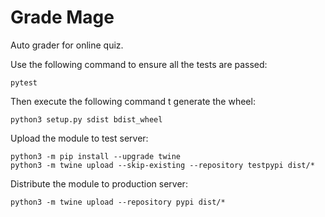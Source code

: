 # Grade Mage

Auto grader for online quiz.

Use the following command to ensure all the tests are passed:

```
pytest
```

Then execute the following command t generate the wheel:

```
python3 setup.py sdist bdist_wheel
```

Upload the module to test server:

```
python3 -m pip install --upgrade twine
python3 -m twine upload --skip-existing --repository testpypi dist/*
```

Distribute the module to production server:

```
python3 -m twine upload --repository pypi dist/*
```